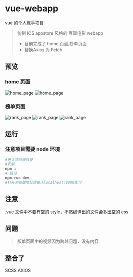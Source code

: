 # vue-webapp

vue 的个人练手项目

> 仿制 IOS appstore 风格的 豆瓣电影 webapp
>
> - 目前完成了 home 页面,榜单页面
> - 替换Axios 为 Fetch

## 预览

### home 页面

![home_page](https://raw.githubusercontent.com/w1301625107/vue-webapp/master/preview/Snipaste_home_1.png)
![home_page](https://raw.githubusercontent.com/w1301625107/vue-webapp/master/preview/Snipaste_home_2.png)

### 榜单页面

![rank_page](https://raw.githubusercontent.com/w1301625107/vue-webapp/master/preview/Snipaste_rank_1.png)
![rank_page](https://raw.githubusercontent.com/w1301625107/vue-webapp/master/preview/Snipaste_rank_2.png)
![rank_page](https://raw.githubusercontent.com/w1301625107/vue-webapp/master/preview/Snipaste_rank_3.png)

## 运行

### 注意项目需要 node 环境

```bash
#进入项目根目录
#安装
npm i
# 启动
npm run dev
#打开浏览器地址栏输入localhost:8080即可
```

## 注意

.vue 文件中不要有空的 style，不然编译出的文件会多出空的 css

## 问题

> 版单页面中的视频因为跨越问题，没有内容

## 整合了

SCSS
AXIOS
